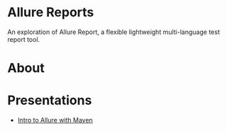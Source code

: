 # Allure Reports
An exploration of Allure Report, a flexible lightweight multi-language test report tool.

# About


# Presentations

* [Intro to Allure with Maven]()
